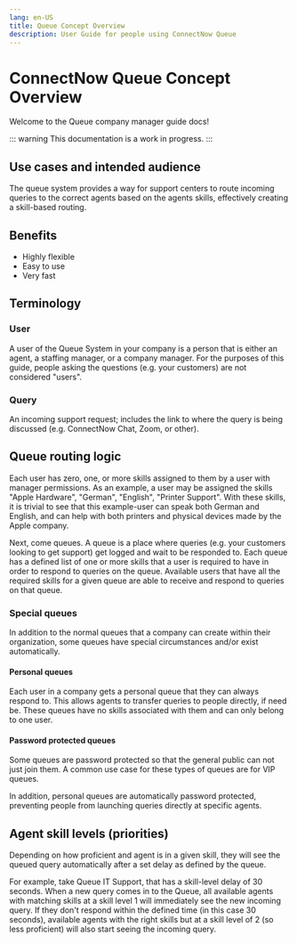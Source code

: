 ```yaml
---
lang: en-US
title: Queue Concept Overview
description: User Guide for people using ConnectNow Queue
---
```

# ConnectNow Queue Concept Overview
Welcome to the Queue company manager guide docs!

::: warning
This documentation is a work in progress.
:::

## Use cases and intended audience

The queue system provides a way for support centers to route incoming queries to the correct agents based on the agents skills, effectively creating a skill-based routing.

## Benefits

- Highly flexible
- Easy to use
- Very fast

## Terminology

### User

A user of the Queue System in your company is a person that is either an agent, a staffing manager, or a company manager. For the purposes of this guide, people asking the questions (e.g. your customers) are not considered "users".

### Query

An incoming support request; includes the link to where the query is being discussed (e.g. ConnectNow Chat, Zoom, or other).

## Queue routing logic

Each user has zero, one, or more skills assigned to them by a user with manager permissions. As an example, a user may be assigned the skills "Apple Hardware", "German", "English", "Printer Support". With these skills, it is trivial to see that this example-user can speak both German and English, and can help with both printers and physical devices made by the Apple company.

Next, come queues. A queue is a place where queries (e.g. your customers looking to get support) get logged and wait to be responded to. Each queue has a defined list of one or more skills that a user is required to have in order to respond to queries on the queue. Available users that have all the required skills for a given queue are able to receive and respond to queries on that queue.

### Special queues

In addition to the normal queues that a company can create within their organization, some queues have special circumstances and/or exist automatically.

#### Personal queues

Each user in a company gets a personal queue that they can always respond to. This allows agents to transfer queries to people directly, if need be. These queues have no skills associated with them and can only belong to one user.

#### Password protected queues

Some queues are password protected so that the general public can not just join them. A common use case for these types of queues are for VIP queues.

In addition, personal queues are automatically password protected, preventing people from launching queries directly at specific agents.

## Agent skill levels (priorities)

Depending on how proficient and agent is in a given skill, they will see the queued query automatically after a set delay as defined by the queue.

For example, take Queue IT Support, that has a skill-level delay of 30 seconds. When a new query comes in to the Queue, all available agents with matching skills at a skill level 1 will immediately see the new incoming query. If they don't respond within the defined time (in this case 30 seconds), available agents with the right skills but at a skill level of 2 (so less proficient) will also start seeing the incoming query.